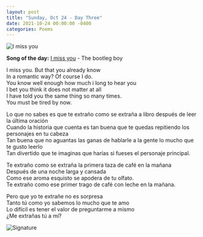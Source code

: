 ```yaml
---
layout: post
title: "Sunday, Oct 24 - Day Three"
date: 2021-10-24 00:00:00 -0400
categories: Poems
---
```


![I miss you](https://i.pinimg.com/originals/b4/8e/99/b48e991b4a883c7335cd448a062ad2f7.gif)

**Song of the day:** [I miss you](https://www.youtube.com/watch?v=flBkKhNuE2k) - The bootleg boy

I miss you. But that you already know <br>
In a romantic way? Of course I do.  <br>
You know well enough how much i long to hear you <br>
I bet you think it does not matter at all <br>
I have told you the same thing so many times.  <br>
You must be tired by now. <br>

Lo que no sabes es que te extraño como se extraña a libro después de leer la última oración <br>
Cuando la historia que cuenta es tan buena que te quedas repitiendo los personajes en tu cabeza <br>
Tan buena que no aguantas las ganas de hablarle a la gente lo mucho que te gusto leerlo <br>
Tan divertido que te imaginas que harías si fueses el personaje principal. <br>

Te extraño como se extraña la primera taza de café en la mañana <br>
Después de una noche larga y cansada <br>
Como ese aroma esquisto se apodera de tu olfato. <br>
Te extraño como ese primer trago de café con leche en la mañana. <br>

Pero que yo te extrañe no es sorpresa <br>
Tanto tú como yo sabemos lo mucho que te amo <br>
Lo difícil es tener el valor de preguntarme a mismo <br>
¿Me extrañas tú a mí? <br>


![Signature](https://robertalberto.com/ttdlmr.png)
